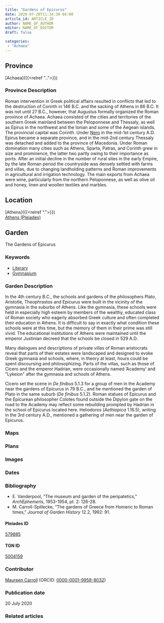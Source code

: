 ```yaml
---
title: "Gardens of Epicurus"
date: 2020-07-20T11:34:30-04:00
article_id: ARTICLE_ID
author: NAME_OF_AUTHOR
editor: NAME_OF_EDITOR
draft: false

categories:
 - "Achaea"
---
```


## Province

[Achaea]({{<relref "..">}})

### Province Description

Roman intervention in Greek political affairs resulted in conflicts that led to the destruction of Corinth in 146 B.C. and the sacking of Athens in 86 B.C. It was not until 27 B.C., however, that Augustus formally organized the Roman province of Achaea. Achaea consisted of the cities and territories of the southern Greek mainland between the Peloponnese and Thessaly, as well as Epirus in the northwest and the Ionian and some of the Aegean islands.
The provincial capital was Corinth. Under [Nero](link) in the mid-1st century A.D. Epirus became a separate province, and in the mid-2nd century Thessaly was detached and added to the province of Macedonia. Under Roman domination many cities such as Athens, Sparta, Patras, and Corinth grew in size and prominence, the latter two partly owing to their importance as ports.  After an initial decline in the number of rural sites in the early Empire, by the late Roman period the countryside was densely settled with farms and villas, due to changing landholding patterns and Roman improvements in agricultural and irrigation technology. The main exports from Achaea were wine, particularly from the northern Peloponnese, as well as olive oil and honey, linen and woollen textiles and marbles.

## Location

[Athens]({{<relref ".">}}) \
[Athens (Pleiades)](https://pleiades.stoa.org/places/579885)

<!--### Location Description-->

<!-- LEAVE THIS BLANK FOR NOW -->

<!--## Sublocation-->

<!--
[AREA WITHIN LOCATION, LIKE “PALATINE HILL”](GEOREFERENCE LINK)
A sublocation is any area larger than an individual garden, but located within a location. I would always try to include a link to a controlled vocabulary here if possible. This ID may well be different from the Garden ID, e.g., Pompeii versus a Garden in one of the houses which has its own Pleiades ID.
-->

<!--### Sublocation Description-->

<!-- DESCRIPTION -->

## Garden

The Gardens of Epicurus

### Keywords

- [Literary](#)
- [Gymnasium](http://vocab.getty.edu/page/aat/300007297)

### Garden Description

In the 4th century B.C., the schools and gardens of the philosophers Plato, Aristotle, Theophrastos and Epicurus were built in the vicinity of the gymnasia in the suburbs of Athens. Like the gymnasia, these schools were held in especially high esteem by members of the wealthy, educated class of Roman society who eagerly absorbed Greek culture and often completed their education in Athens. It is difficult to say in exactly what condition these schools were at this time, but the memory of them in their prime was still vivid. The educational institutions of Athens were maintained until the emperor Justinian decreed that the schools be closed in 529 A.D.  

Many dialogues and descriptions of private villas of Roman aristocrats reveal that parts of their estates were landscaped and designed to evoke Greek gymnasia and schools, where, in theory at least, hours could be spent discoursing and philosophizing. Parts of the villas, such as those of Cicero and the emperor Hadrian, were occasionally named ‘Academy’ and "Lykeion" after the gymnasia and schools of Athens.

Cicero set the scene in *De finibus* 5.1.3 for a group of men in the Academy near the gardens of Epicurus in 79 B.C., and he mentioned the garden of Plato in the same suburb (*De finibus* 5.1.2). Roman statues of Epicurus and the Epicurean philosopher Colotes found outside the Dipylon gate on the road to the Academy may reflect some rebuilding prompted by Hadrian in the school of Epicurus located here.  Heliodoros (*Aethiopica* 1.16.5), writing in the 3rd century A.D., mentioned a gathering of men near the garden of Epicurus.  

### Maps

<!--
![alt_text](../images/image_name.ext)
*CAPTION*
-->

### Plans

<!--
![ALT_TEXT](IMG_URL)
*CAPTION*
-->

### Images

<!--
![alt_text](../images/image_name.ext)
*CAPTION*
-->

### Dates
<!-- Format: For now, include dates exactly as written in the document. We will revisit the question of date formatting once more data have been collected. -->
<!-- If no date, use "unspecified" -->

### Bibliography

- E. Vanderpool, “The museum and garden of the peripatetics,” *ArchEphemeris*, 1953-1954, pt. 2: 126-28.
- M. Carroll-Spillecke, “The gardens of Greece from Homeric to Roman times,” *Journal of Garden History* 12.2, 1992: 91.

<!--#### Periodo ID-->

<!-- [PERIODO_ID](https://pleiades.stoa.org/places/PLEIADES_ID) -->

#### Pleiades ID

[579885](https://pleiades.stoa.org/places/579885)

#### TGN ID

[5004159](http://vocab.getty.edu/page/tgn/5004159)

### Contributor

[Maureen Carroll](link) (ORCID: [0000-0001-9958-8032](https://orcid.org/0000-0001-9958-8032))

### Publication date

20 July 2020

### Related articles

<!-- ADD links to other philosophical Gardens-->
